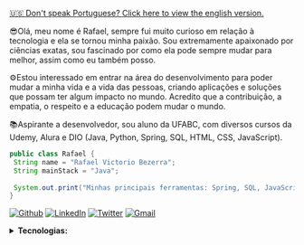 <a href="https://github.com/Rvictorio/Rvictorio/blob/main/README-EN.md">🇺🇸 Don't speak Portuguese? Click here to view the english version.</a>

😎Olá, meu nome é Rafael, sempre fui muito curioso em relação à tecnologia e ela se tornou minha paixão. Sou extremamente apaixonado por ciências exatas, sou fascinado por como ela pode sempre mudar para melhor, assim como eu também posso.  

⚙️Estou interessado em entrar na área do desenvolvimento para poder mudar a minha vida e a vida das pessoas, criando aplicações e soluções que possam ter algum impacto no mundo. Acredito que a contribuição, a empatia, o respeito e a educação podem mudar o mundo.

📚Aspirante a desenvolvedor, sou aluno da UFABC, com diversos cursos da Udemy, Alura e DIO (Java, Python, Spring, SQL, HTML, CSS, JavaScript).

```java
public class Rafael {
 String name = "Rafael Victorio Bezerra";
 String mainStack = "Java";
 
 System.out.print("Minhas principais ferramentas: Spring, SQL, JavaScript, Python, GIT/Github.");
}
```

</details>

[![Github](https://img.shields.io/badge/-Github-181717?style=for-the-badge&logo=Github&logoColor=white)](https://github.com/Rvictorio)
[![LinkedIn](https://img.shields.io/badge/-LinkedIn-0077B5?style=for-the-badge&logo=LinkedIn&logoColor=white)](https://www.linkedin.com/in/rvictorio)
[![Twitter](https://img.shields.io/badge/-Twitter-1DA1F2?style=for-the-badge&logo=Twitter&logoColor=white)](https://twitter.com/Rvictori0)
[![Gmail](https://img.shields.io/badge/Gmail-D14836?style=for-the-badge&logo=gmail&logoColor=white)](mailto:rvictorio8@gmail.com)

<details>
  <summary><b>Tecnologias: </b></summary>

| Linguagens | Nível | Comentarios |
|:----------|------| ------------------|
|JAVA|:star: :star: :star: | Tenho como stack principal o Java, realizando diversos projetos pessoais. Minhas principais fontes de estudos são cursos, livros e artigos que me auxiliam no crescimento dentro desta linguagem, tenho solidos conhecimentos em POO, Spring, JDBC, Design patterns, SOLID, etc.
|Python| :star: :star: | Possuo noção básica do que esta liguagem pode oferecer. Tive muito contato com ela nos primeiros quadrimestres da faculdade, onde desenvolvi lógica de programação, POO e uso de diversas bibliotecas (como por exemplo Pandas, onde usei para interpretação de dados)
|HTML/CSS/JS| :star: | Consigo criar páginas web simples com algumas funções utilizando essas três ferramentas. Atualmente estou utilizando delas para integrar meus conhecimentos de Back End com o essencial do Front End, realizando criações com estilização visual e funcionalidades com bases sólidas de lógica.
|SQL| :star: | Sei realizar consultas, criação de tabelas, atualização de dados e inserir informações. Tenho como principal ferramente de uso do SQL o PostgreSQL, onde prefiro adotar o uso do PGadmin para lidar com as funções detalhadas anteriormente.

| Ferramentas | Nível | Comentarios |
|:----------|------| ------------------|
|GIT/GITHUB|:star: :star: | Conhecimento básico (Entendo as ferramentas e suas aplicações)
|Intellij IDEA| :star: :star: | Conhecinento básico (Minha IDE favorita para codar em JAVA)
|VS Code | :star: | Conhecimento iniciante (Ferramenta que comecei a utilizar recentemente)
|Spring Boot| :star: | Conhecimento iniciante (Iniciei meu aprofundamento recentemente nessa ferramenta)
|Angular| :star: | Conhecimento iniciante (Iniciei meu aprofundamento recentemente nessa ferramente)
|PostgreSQL| :star: |Conhecimento inicante (Estou adquirindo familiaridade com a ferramenta)


  
</details>

